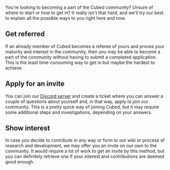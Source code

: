 You're looking to becoming a part of the Cubed community? Unsure of where to start or how to get in? It really isn't that hard, and we'll try our best to explain all the possible ways to you right here and now.

## Get referred
If an already member of Cubed becomes a referee of yours and proves your maturity and interest in the community, then you may be able to become a part of the community without having to submit a completed application. This is the least time-consuming way to get in but maybe the hardest to achieve.

## Apply for an invite
You can join our [Discord server](https://discord.cubed-mc.net/) and create a ticket where you can answer a couple of questions about yourself and, in that way, apply to join our community. This is a pretty quick way of joining Cubed, but it may require some additional steps and investigations, depending on your answers.

## Show interest
In case you decide to contribute in any way or form to our wiki or process of research and development, we may offer you an invite on our own to the community. It would require a lot of work to get an invite by this method, but you can definitely retrieve one if your interest and contributions are deemed good enough.